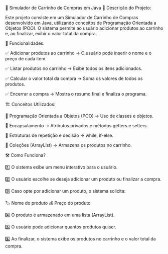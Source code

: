 🛒 Simulador de Carrinho de Compras em Java
📌 Descrição do Projeto:

Este projeto consiste em um Simulador de Carrinho de Compras desenvolvido em Java, utilizando conceitos de Programação Orientada a Objetos (POO). O sistema permite ao usuário adicionar produtos ao carrinho e, ao finalizar, exibir o valor total da compra.

🎯 Funcionalidades:

✅ Adicionar produtos ao carrinho → O usuário pode inserir o nome e o preço de cada item.

✅ Listar produtos no carrinho → Exibe todos os itens adicionados.

✅ Calcular o valor total da compra → Soma os valores de todos os produtos.

✅ Encerrar a compra → Mostra o resumo final e finaliza o programa.


🏗 Conceitos Utilizados:


🔹 Programação Orientada a Objetos (POO) → Uso de classes e objetos.

🔹 Encapsulamento → Atributos privados e métodos getters e setters.

🔹 Estruturas de repetição e decisão → while, if-else.

🔹 Coleções (ArrayList) → Armazena os produtos no carrinho.



🛠 Como Funciona?

1️⃣ O sistema exibe um menu interativo para o usuário.

2️⃣ O usuário escolhe se deseja adicionar um produto ou finalizar a compra.

3️⃣ Caso opte por adicionar um produto, o sistema solicita:

🏷 Nome do produto
💰 Preço do produto

4️⃣ O produto é armazenado em uma lista (ArrayList).

5️⃣ O usuário pode adicionar quantos produtos quiser.

6️⃣ Ao finalizar, o sistema exibe os produtos no carrinho e o valor total da compra.
